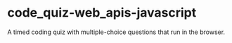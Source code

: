 # code_quiz-web_apis-javascript
 A timed coding quiz with multiple-choice questions that run in the browser.
